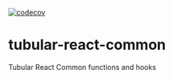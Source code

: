 [![codecov](https://codecov.io/gh/unosquare/tubular-react-common/branch/master/graph/badge.svg)](https://codecov.io/gh/unosquare/tubular-react-common)

# tubular-react-common
Tubular React Common functions and hooks

